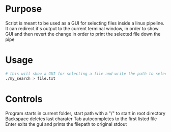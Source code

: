 # Purpose
Script is meant to be used as a GUI for selecting files inside a linux pipeline.
It can redirect it's output to the current terminal window, in order to show GUI and then revert the change in order to print the selected file down the pipe

# Usage
```bash
# this will show a GUI for selecting a file and write the path to selected file to file.txt 
./my_search > file.txt
```

# Controls
Program starts in current folder, start path with a "/" to start in root directory
Backspace deletes last charater
Tab autocompletes to the first listed file
Enter exits the gui and prints the filepath to original stdout

